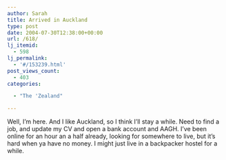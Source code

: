 ```yaml
---
author: Sarah
title: Arrived in Auckland
type: post
date: 2004-07-30T12:38:00+00:00
url: /618/
lj_itemid:
  - 598
lj_permalink:
  - '#/153239.html'
post_views_count:
  - 403
categories:

  - "The 'Zealand"

---
```

Well, I&#8217;m here. And I like Auckland, so I think I&#8217;ll stay a while. Need to find a job, and update my CV and open a bank account and AAGH. I&#8217;ve been online for an hour an a half already, looking for somewhere to live, but it&#8217;s hard when ya have no money. I might just live in a backpacker hostel for a while.